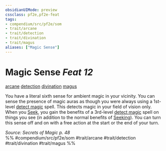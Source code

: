 ```yaml
---
obsidianUIMode: preview
cssclass: pf2e,pf2e-feat
tags:
- compendium/src/pf2e/som
- trait/arcane
- trait/detection
- trait/divination
- trait/magus
aliases: ["Magic Sense"]
---
```

# Magic Sense  *Feat 12*  
[arcane](../../rules/traits/arcane.md)  [detection](../../rules/traits/detection.md)  [divination](../../rules/traits/divination.md)  [magus](../../rules/traits/magus-som.md)  


You have a literal sixth sense for ambient magic in your vicinity. You can sense the presence of magic auras as though you were always using a 1st-level [detect magic](../spells/detect-magic.md) spell. This detects magic in your field of vision only. When you [Seek](../../rules/actions/seek.md), you gain the benefits of a 3rd-level [detect magic](../spells/detect-magic.md) spell on things you see (in addition to the normal benefits of [Seeking](../../rules/actions/seek.md)). You can turn this sense off and on with a free action at the start or the end of your turn.

*Source: Secrets of Magic p. 48*  
%% #compendium/src/pf2e/som #trait/arcane #trait/detection #trait/divination #trait/magus %%